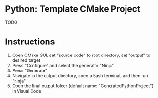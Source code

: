 # Python: Template CMake Project
TODO

# Instructions
1. Open CMake GUI, set "source code" to root directory, set "output" to desired target
2. Press "Configure" and select the generator "Ninja"
3. Press "Generate"
4. Navigate to the output directory, open a Bash terminal, and then run "ninja"
5. Open the final output folder (default name: "GeneratedPythonProject") in Visual Code